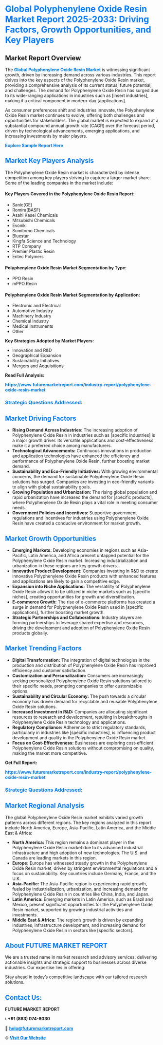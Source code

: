 <h1 style="color: #007BFF;">Global Polyphenylene Oxide Resin Market Report 2025-2033: Driving Factors, Growth Opportunities, and Key Players</h1>

<section id="overview">
<h2>Market Report Overview</h2>
<p>The <a href="https://www.futuremarketreport.com/industry-report/polyphenylene-oxide-resin-market" style="color: #007BFF; text-decoration: none;"><strong>Global Polyphenylene Oxide Resin Market</strong></a> is witnessing significant growth, driven by increasing demand across various industries. This report delves into the key aspects of the Polyphenylene Oxide Resin market, providing a comprehensive analysis of its current status, future potential, and challenges. The demand for Polyphenylene Oxide Resin has surged due to its wide-ranging applications in industries such as [insert industries], making it a critical component in modern-day [applications].</p>
<p>As consumer preferences shift and industries innovate, the Polyphenylene Oxide Resin market continues to evolve, offering both challenges and opportunities for stakeholders. The global market is expected to expand at a substantial compound annual growth rate (CAGR) over the forecast period, driven by technological advancements, emerging applications, and increasing investments by major players.</p>
</section>

<section id="overview">
<p><a href="https://www.futuremarketreport.com/request-sample/reportId=91031" style="color: #007BFF; text-decoration: none;"><strong>Explore Sample Report Here</strong></a></p>
</section>

<section id="key-players">
<h2 style="color: #007BFF;">Market Key Players Analysis</h2>
<p>The Polyphenylene Oxide Resin market is characterized by intense competition among key players striving to capture a larger market share. Some of the leading companies in the market include:</p>
<h4>Key Players Covered in the Polyphenylene Oxide Resin Report:</h4>
<ul><li>Sanic(GE)</li><li>Romira(BASF)</li><li>Asahi Kasei Chemicals</li><li>Mitsubishi Chemicals</li><li>Evonik</li><li>Sumitomo Chemicals</li><li>Bluestar</li><li>Kingfa Science and Technology</li><li>RTP Company</li><li>Premier Plastic Resin</li><li>Entec Polymers</li></ul>
<h4>Polyphenylene Oxide Resin Market Segmentation by Type:</h4>
<ul><li>PPO Resin</li><li>mPPO Resin</li></ul>

<h4>Polyphenylene Oxide Resin Market Segmentation by Application:</h4>
<ul><li>Electronic and Electrical</li><li>Automotive Industry</li><li>Machinery Industry</li><li>Chemical Industry</li><li>Medical Instruments</li><li>Other</li></ul>
<p><strong>Key Strategies Adopted by Market Players:</strong></p>
<ul>
<li>Innovation and R&D</li>
<li>Geographical Expansion</li>
<li>Sustainability Initiatives</li>
<li>Mergers and Acquisitions</li>
</ul>
</section>

<section>
<p><strong>Read Full Analysis: </strong></p><a href="https://www.futuremarketreport.com/industry-report/polyphenylene-oxide-resin-market" style="color: #007BFF; text-decoration: none;"><strong>https://www.futuremarketreport.com/industry-report/polyphenylene-oxide-resin-market</strong></a>
<h3 style="color: #007BFF;">Strategic Questions Addressed:</h3>
</section>

<section id="driving-factors">
<h2 style="color: #007BFF;">Market Driving Factors</h2>
<ul>
<li><strong>Rising Demand Across Industries:</strong> The increasing adoption of Polyphenylene Oxide Resin in industries such as [specific industries] is a major growth driver. Its versatile applications and cost-effectiveness make it a preferred choice among manufacturers.</li>
<li><strong>Technological Advancements:</strong> Continuous innovations in production and application technologies have enhanced the efficiency and performance of Polyphenylene Oxide Resin, further boosting market demand.</li>
<li><strong>Sustainability and Eco-Friendly Initiatives:</strong> With growing environmental concerns, the demand for sustainable Polyphenylene Oxide Resin solutions has surged. Companies are investing in eco-friendly variants to align with global sustainability goals.</li>
<li><strong>Growing Population and Urbanization:</strong> The rising global population and rapid urbanization have increased the demand for [specific products], where Polyphenylene Oxide Resin plays a vital role in meeting consumer needs.</li>
<li><strong>Government Policies and Incentives:</strong> Supportive government regulations and incentives for industries using Polyphenylene Oxide Resin have created a conducive environment for market growth.</li>
</ul>
</section>

<section id="growth-opportunities">
<h2 style="color: #007BFF;">Market Growth Opportunities</h2>
<ul>
<li><strong>Emerging Markets:</strong> Developing economies in regions such as Asia-Pacific, Latin America, and Africa present untapped potential for the Polyphenylene Oxide Resin market. Increasing industrialization and urbanization in these regions are key growth drivers.</li>
<li><strong>Innovative Product Development:</strong> Companies investing in R&D to create innovative Polyphenylene Oxide Resin products with enhanced features and applications are likely to gain a competitive edge.</li>
<li><strong>Expansion into Niche Applications:</strong> The versatility of Polyphenylene Oxide Resin allows it to be utilized in niche markets such as [specific niches], creating opportunities for growth and diversification.</li>
<li><strong>E-commerce Growth:</strong> The rise of e-commerce platforms has created a surge in demand for Polyphenylene Oxide Resin used in [specific applications], further boosting market growth.</li>
<li><strong>Strategic Partnerships and Collaborations:</strong> Industry players are forming partnerships to leverage shared expertise and resources, driving the development and adoption of Polyphenylene Oxide Resin products globally.</li>
</ul>
</section>

<section id="trending-factors">
<h2 style="color: #007BFF;">Market Trending Factors</h2>
<ul>
<li><strong>Digital Transformation:</strong> The integration of digital technologies in the production and distribution of Polyphenylene Oxide Resin has improved efficiency and customer satisfaction.</li>
<li><strong>Customization and Personalization:</strong> Consumers are increasingly seeking personalized Polyphenylene Oxide Resin solutions tailored to their specific needs, prompting companies to offer customizable options.</li>
<li><strong>Sustainability and Circular Economy:</strong> The push towards a circular economy has driven demand for recyclable and reusable Polyphenylene Oxide Resin solutions.</li>
<li><strong>Increased Investment in R&D:</strong> Companies are allocating significant resources to research and development, resulting in breakthroughs in Polyphenylene Oxide Resin technology and applications.</li>
<li><strong>Regulatory Compliance:</strong> Adherence to strict regulatory standards, particularly in industries like [specific industries], is influencing product development and quality in the Polyphenylene Oxide Resin market.</li>
<li><strong>Focus on Cost-Effectiveness:</strong> Businesses are exploring cost-efficient Polyphenylene Oxide Resin solutions without compromising on quality, making the market more competitive.</li>
</ul>
</section>

<section>
<p><strong>Get Full Report: </strong></p><a href="https://www.futuremarketreport.com/industry-report/polyphenylene-oxide-resin-market" style="color: #007BFF; text-decoration: none;"><strong>https://www.futuremarketreport.com/industry-report/polyphenylene-oxide-resin-market</strong></a>
<h3 style="color: #007BFF;">Strategic Questions Addressed:</h3>
</section>


<section id="regional-analysis">
<h2 style="color: #007BFF;">Market Regional Analysis</h2>
<p>The global Polyphenylene Oxide Resin market exhibits varied growth patterns across different regions. The key regions analyzed in this report include North America, Europe, Asia-Pacific, Latin America, and the Middle East & Africa:</p>
<ul>
<li><strong>North America:</strong> This region remains a dominant player in the Polyphenylene Oxide Resin market due to its advanced industrial infrastructure and high adoption of new technologies. The U.S. and Canada are leading markets in this region.</li>
<li><strong>Europe:</strong> Europe has witnessed steady growth in the Polyphenylene Oxide Resin market, driven by stringent environmental regulations and a focus on sustainability. Key countries include Germany, France, and the U.K.</li>
<li><strong>Asia-Pacific:</strong> The Asia-Pacific region is experiencing rapid growth, fueled by industrialization, urbanization, and increasing demand for Polyphenylene Oxide Resin in countries like China, India, and Japan.</li>
<li><strong>Latin America:</strong> Emerging markets in Latin America, such as Brazil and Mexico, present significant opportunities for the Polyphenylene Oxide Resin market, supported by growing industrial activities and investments.</li>
<li><strong>Middle East & Africa:</strong> The region’s growth is driven by expanding industries, infrastructure development, and increasing demand for Polyphenylene Oxide Resin in sectors like [specific sectors].</li>
</ul>
</section>

<footer>
<h2 style="color: #007BFF;">About FUTURE MARKET REPORT</h2>
<p>We are a trusted name in market research and advisory services, delivering actionable insights and strategic support to businesses across diverse industries. Our expertise lies in offering:</p>

<p>Stay ahead in today’s competitive landscape with our tailored research solutions.</p>

<h2 style="color: #007BFF;">Contact Us:</h2>
<p><strong>FUTURE MARKET REPORT</strong></p>
<p>📞 <strong>+91 (883) 074-8030</strong></p>
<p>📧 <strong><a href="mailto:help@futuremarketreport.com" style="color: #007BFF;">help@futuremarketreport.com</a></strong></p>
<p>🌐 <strong><a href="https://www.futuremarketreport.com/" style="color: #007BFF;">Visit Our Website</a></strong></p>
</footer>